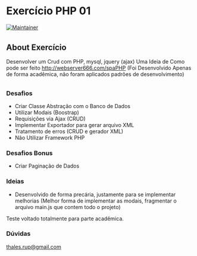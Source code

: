 # Exercício PHP 01

[![Maintainer](http://img.shields.io/badge/maintainer-@thalesrupp-blue.svg?style=flat-square)](https://twitter.com/thalesrupp)

###### 
## About Exercício
Desenvolver um Crud com PHP, mysql, jquery (ajax)
Uma Ideia de Como pode ser feito http://webserver666.com/spaPHP 
(Foi Desenvolvido Apenas de forma acadêmica, não foram aplicados padrões de desenvolvimento)
###### 

### Desafios

- Criar Classe Abstração com o Banco de Dados
- Utilizar Modais (Boostrap)
- Requisições via Ajax (CRUD)
- Implementar Exportador para gerar arquivo XML
- Tratamento de erros (CRUD e gerador XML)
- Não Utilizar Framework PHP

### Desafios Bonus
- Criar Paginação de Dados

### Ideias
- Desenvolvido de forma precária, justamente para se implementar melhorias
(Melhor forma de implementar as modais, fragmentar o arquivo main.js que contem todo o projeto)

Teste voltado totalmente para parte acadêmica.

### Dúvidas
thales.rup@gmail.com
